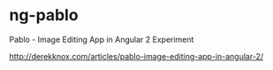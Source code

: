 # ng-pablo
Pablo - Image Editing App in Angular 2 Experiment

http://derekknox.com/articles/pablo-image-editing-app-in-angular-2/
